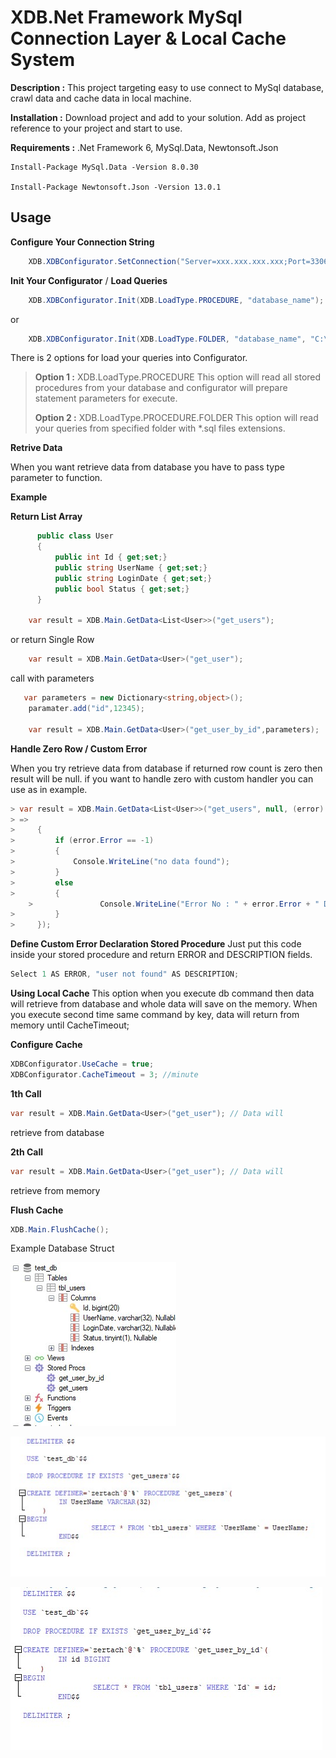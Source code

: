# XDB.Net Framework MySql Connection Layer & Local Cache System

**Description :** This project targeting easy to use connect to MySql database, crawl data and cache data in local machine.

**Installation :** Download project and add to your solution. Add as project reference to your project and start to use.

**Requirements :** .Net Framework 6,  MySql.Data, Newtonsoft.Json

    Install-Package MySql.Data -Version 8.0.30

    Install-Package Newtonsoft.Json -Version 13.0.1

## Usage

**Configure Your Connection String**
```cs
    XDB.XDBConfigurator.SetConnection("Server=xxx.xxx.xxx.xxx;Port=3306; Database=xxx;Uid=xxx;Pwd=xxxx;Connect Timeout=30;Pooling=True;CharSet=utf8;");
```
**Init Your Configurator** / **Load Queries**
```cs
    XDB.XDBConfigurator.Init(XDB.LoadType.PROCEDURE, "database_name");
```
or
```cs
    XDB.XDBConfigurator.Init(XDB.LoadType.FOLDER, "database_name", "C:\\sql");
```

There is 2 options for load your queries into Configurator.

> **Option 1 :** XDB.LoadType.PROCEDURE This option will read all stored procedures from your database and configurator will prepare statement
> parameters for execute.
> 
> **Option 2 :** XDB.LoadType.PROCEDURE.FOLDER This option will read your queries from specified folder with *.sql files extensions.

**Retrive Data**

When you want retrieve data from database you have to pass <T> type parameter to function.

**Example**

**Return List Array**
```cs
      public class User
      {
          public int Id { get;set;}
          public string UserName { get;set;}
          public string LoginDate { get;set;}
          public bool Status { get;set;}
      }

    var result = XDB.Main.GetData<List<User>>("get_users");
```
or return Single Row
```cs
    var result = XDB.Main.GetData<User>("get_user");
```
call with parameters
```cs
   var parameters = new Dictionary<string,object>();
    paramater.add("id",12345);
    
    var result = XDB.Main.GetData<User>("get_user_by_id",parameters);
```
	
**Handle Zero Row / Custom Error**

When you try retrieve data from database if returned row count is zero then result will be null. if you want to handle zero with custom handler you can use as in example.

```cs
> var result = XDB.Main.GetData<List<User>>("get_users", null, (error)
> =>
>     {
>         if (error.Error == -1)
>         {
>             Console.WriteLine("no data found");
>         }
>         else
>         {
	>             	Console.WriteLine("Error No : " + error.Error + " Description : ", error.Description);
>         }
>     });
```
	
**Define Custom Error Declaration Stored Procedure**
Just put this code inside your stored procedure and return ERROR and DESCRIPTION fields.

```cs
Select 1 AS ERROR, "user not found" AS DESCRIPTION;
```
	
**Using Local Cache**
This option when you execute db command then data will retrieve from database and whole data will save on the memory. When you execute second time same command by key, data will return from memory until CacheTimeout;

**Configure Cache**
```cs
XDBConfigurator.UseCache = true;
XDBConfigurator.CacheTimeout = 3; //minute
```
	
**1th Call** 
```cs
var result = XDB.Main.GetData<User>("get_user"); // Data will
```
retrieve from database


**2th Call**
```cs
var result = XDB.Main.GetData<User>("get_user"); // Data will
```
retrieve from memory

**Flush Cache**
```cs
XDB.Main.FlushCache();
```
Example Database Struct

![](https://github.com/zertac/XDB/blob/main/Screenshots/db.jpg)

![](https://github.com/zertac/XDB/blob/main/Screenshots/pr1.jpg)

![](https://github.com/zertac/XDB/blob/main/Screenshots/pr2.jpg)
